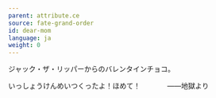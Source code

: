 ```yaml
---
parent: attribute.ce
source: fate-grand-order
id: dear-mom
language: ja
weight: 0
---
```


ジャック・ザ・リッパーからのバレンタインチョコ。

いっしょうけんめいつくったよ！ほめて！
<span style="float:right;margin-right:100px;">――地獄より</span><br />
